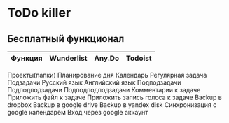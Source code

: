 # ToDo killer

## Бесплатный функционал

Функция                 | Wunderlist | Any.Do | Todoist
------------------------|------------|--------|---------
Проекты(папки)
Планирование дня
Календарь
Регулярная задача
Подзадачи
Русский язык
Английский язык
Подподзадачи
Подподподзадачи
Подподподподзадачи
Комментарии к задаче
Приложить файл к задаче
Приложить запись голоса к задаче
Backup в dropbox
Backup в google drive
Backup в yandex disk
Синхронизация с google календарём
Вход через google аккаунт
